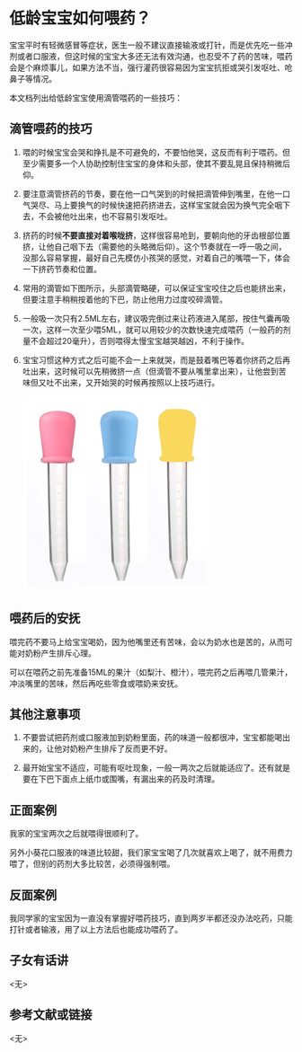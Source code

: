 # 低龄宝宝如何喂药？

宝宝平时有轻微感冒等症状，医生一般不建议直接输液或打针，而是优先吃一些冲剂或者口服液，但这时候的宝宝大多还无法有效沟通，也忍受不了药的苦味，喂药会是个麻烦事儿，如果方法不当，强行灌药很容易因为宝宝抗拒或哭引发呕吐、呛鼻子等情况。

本文档列出给低龄宝宝使用滴管喂药的一些技巧：

## 滴管喂药的技巧
   
1. 喂的时候宝宝会哭和挣扎是不可避免的，不要怕他哭，这反而有利于喂药。但至少需要多一个人协助控制住宝宝的身体和头部，使其不要乱晃且保持稍微后仰。

2. 要注意滴管挤药的节奏，要在他一口气哭到的时候把滴管伸到嘴里，在他一口气哭尽、马上要换气的时候快速把药挤进去，这样宝宝就会因为换气完全咽下去，不会被他吐出来，也不容易引发呕吐。
   
3. 挤药的时候**不要直接对着喉咙挤**，这样很容易呛到，要朝向他的牙齿根部位置挤，让他自己咽下去（需要他的头略微后仰）。这个节奏就在一呼一吸之间，没那么容易掌握，最好自己先模仿小孩哭的感觉，对着自己的嘴喂一下，体会一下挤药节奏和位置。

4. 常用的滴管如下图所示，头部滴管略硬，可以保证宝宝咬住之后也能挤出来，但要注意手稍稍按着他的下巴，防止他用力过度咬碎滴管。

5. 一般吸一次只有2.5ML左右，建议吸完倒过来让药液进入尾部，按住气囊再吸一次，这样一次至少喂5ML，就可以用较少的次数快速完成喂药（一般药的剂量不会超过20毫升），否则喂得太慢宝宝越哭越凶，不利于操作。

6. 宝宝习惯这种方式之后可能不会一上来就哭，而是鼓着嘴巴等着你挤药之后再吐出来，这时候可以先稍微挤一点（但滴管不要从嘴里拿出来），让他尝到苦味但又吐不出来，又开始哭的时候再按照以上技巧进行。

    ![喂药滴管](img/喂药滴管.jpg)
  
## 喂药后的安抚
   
喂完药不要马上给宝宝喝奶，因为他嘴里还有苦味，会以为奶水也是苦的，从而可能对奶粉产生排斥心理。
   
可以在喂药之前先准备15ML的果汁（如梨汁、橙汁），喂完药之后再喂几管果汁，冲淡嘴里的苦味，然后再吃些零食或喂奶来安抚。

## 其他注意事项
1. 不要尝试把药剂或口服液加到奶粉里面，药的味道一般都很冲，宝宝都能喝出来的，让他对奶粉产生排斥了反而更不好。

2. 最开始宝宝不适应，可能有呕吐现象，一般一两次之后就能适应了。还有就是要在下巴下面点上纸巾或围嘴，有漏出来的药及时清理。

<!-- 添加正面案例（不超过3个），如没有则保留<无>占位符 -->
## 正面案例

我家的宝宝两次之后就喂得很顺利了。

另外小葵花口服液的味道比较甜，我们家宝宝喝了几次就喜欢上喝了，就不用费力喂了，但别的药剂大多比较苦，必须得强制喂。


<!-- 添加反面案例（不超过3个），如没有则标记<无>占位符 -->
## 反面案例

我同学家的宝宝因为一直没有掌握好喂药技巧，直到两岁半都还没办法吃药，只能打针或者输液，用了以上方法后也能成功喂药了。

<!-- 来自子女的看法，如没有则标记<无>占位符 -->
<!-- 注意：这一部分意在反映子女的具体反馈，默认应该由未成年子女补充，或由家长收集子女的反馈来填写，家长不要根据自己的想法填写。-->
## 子女有话讲
<无>

## 参考文献或链接
<无>